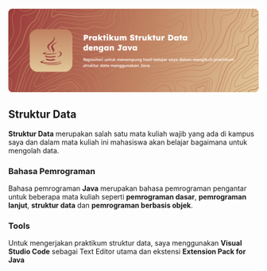 ![cover](cover.png)


## Struktur Data
**Struktur Data** merupakan salah satu mata kuliah wajib yang ada di kampus saya dan dalam mata kuliah ini mahasiswa akan belajar bagaimana untuk mengolah data.

### Bahasa Pemrograman
Bahasa pemrograman **Java** merupakan bahasa pemrograman pengantar untuk beberapa mata kuliah seperti **pemrograman dasar**, **pemrograman lanjut**, **struktur data** dan **pemrograman berbasis objek**.

### Tools
Untuk mengerjakan praktikum struktur data, saya menggunakan **Visual Studio Code** sebagai Text Editor utama dan ekstensi **Extension Pack for Java**
